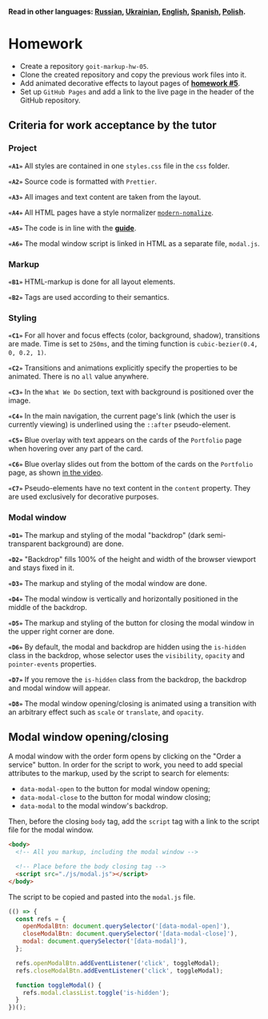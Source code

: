 **Read in other languages: [Russian](README.md), [Ukrainian](README.ua.md),
[English](README.en.md), [Spanish](README.es.md), [Polish](README.pl.md).**

# Homework

- Create a repository `goit-markup-hw-05`.
- Clone the created repository and copy the previous work files into it.
- Add animated decorative effects to layout pages of
  [**homework #5**](<https://www.figma.com/file/oTYBECAN79dXy19hzWObO4/Web-Studio-(Version-2.1)?node-id=1%3A836>).
- Set up `GitHub Pages` and add a link to the live page in the header of the
  GitHub repository.

## Criteria for work acceptance by the tutor

### Project

**`«A1»`** All styles are contained in one `styles.css` file in the `css`
folder.

**`«A2»`** Source code is formatted with `Prettier`.

**`«A3»`** All images and text content are taken from the layout.

**`«A4»`** All HTML pages have a style normalizer
[`modern-nomalize`](https://github.com/sindresorhus/modern-normalize).

**`«A5»`** The code is in line with the [**guide**](https://codeguide.co/).

**`«A6»`** The modal window script is linked in HTML as a separate file,
`modal.js`.

### Markup

**`«B1»`** HTML-markup is done for all layout elements.

**`«B2»`** Tags are used according to their semantics.

### Styling

**`«C1»`** For all hover and focus effects (color, background, shadow),
transitions are made. Time is set to `250ms`, and the timing function is
`cubic-bezier(0.4, 0, 0.2, 1)`.

**`«C2»`** Transitions and animations explicitly specify the properties to be
animated. There is no `all` value anywhere.

**`«C3»`** In the `What We Do` section, text with background is positioned over
the image.

**`«C4»`** In the main navigation, the current page's link (which the user is
currently viewing) is underlined using the `::after` pseudo-element.

**`«C5»`** Blue overlay with text appears on the cards of the `Portfolio` page
when hovering over any part of the card.

**`«C6»`** Blue overlay slides out from the bottom of the cards on the
`Portfolio` page, as shown [in the video](./preview.gif).

**`«C7»`** Pseudo-elements have no text content in the `content` property. They
are used exclusively for decorative purposes.

### Modal window

**`«D1»`** The markup and styling of the modal "backdrop" (dark semi-transparent
background) are done.

**`«D2»`** "Backdrop" fills 100% of the height and width of the browser viewport
and stays fixed in it.

**`«D3»`** The markup and styling of the modal window are done.

**`«D4»`** The modal window is vertically and horizontally positioned in the
middle of the backdrop.

**`«D5»`** The markup and styling of the button for closing the modal window in
the upper right corner are done.

**`«D6»`** By default, the modal and backdrop are hidden using the `is-hidden`
class in the backdrop, whose selector uses the `visibility`, `opacity` and
`pointer-events` properties.

**`«D7»`** If you remove the `is-hidden` class from the backdrop, the backdrop
and modal window will appear.

**`«D8»`** The modal window opening/closing is animated using a transition with
an arbitrary effect such as `scale` or `translate`, and `opacity`.

## Modal window opening/closing

A modal window with the order form opens by clicking on the "Order a service"
button. In order for the script to work, you need to add special attributes to
the markup, used by the script to search for elements:

- `data-modal-open` to the button for modal window opening;
- `data-modal-close` to the button for modal window closing;
- `data-modal` to the modal window's backdrop.

Then, before the closing `body` tag, add the `script` tag with a link to the
script file for the modal window.

```html
<body>
  <!-- All you markup, including the modal window -->

  <!-- Place before the body closing tag -->
  <script src="./js/modal.js"></script>
</body>
```

The script to be copied and pasted into the `modal.js` file.

```js
(() => {
  const refs = {
    openModalBtn: document.querySelector('[data-modal-open]'),
    closeModalBtn: document.querySelector('[data-modal-close]'),
    modal: document.querySelector('[data-modal]'),
  };

  refs.openModalBtn.addEventListener('click', toggleModal);
  refs.closeModalBtn.addEventListener('click', toggleModal);

  function toggleModal() {
    refs.modal.classList.toggle('is-hidden');
  }
})();
```
